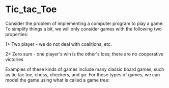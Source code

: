 # Tic_tac_Toe

Consider the problem of implementing a computer program to play a game. To simplify things a bit, we will only consider games with the following two properties:

1> Two player - we do not deal with coalitions, etc.

2> Zero sum - one player's win is the other's loss; there are no cooperative victories

Examples of these kinds of games include many classic board games, such as tic tac toe, chess, checkers, and go. For these types of games, we can model the game using what is called a game tree: 


